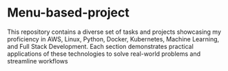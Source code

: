 # Menu-based-project
This repository contains a diverse set of tasks and projects showcasing my proficiency in AWS, Linux, Python, Docker, Kubernetes, Machine Learning, and Full Stack Development. Each section demonstrates practical applications of these technologies to solve real-world problems and streamline workflows
